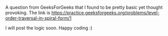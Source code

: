 A question from GeeksForGeeks that I found to be pretty basic yet thought provoking. The link is https://practice.geeksforgeeks.org/problems/level-order-traversal-in-spiral-form/1

I will post the logic soon. Happy coding :)


